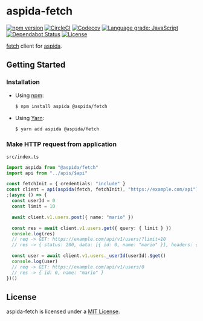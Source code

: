 <h1>aspida-fetch</h1>

[![npm version][badge-npm]][badge-npm-url]
[![CircleCI][badge-ci]][badge-ci-url]
[![Codecov][badge-coverage]][badge-coverage-url]
[![Language grade: JavaScript][badge-lgtm]][badge-lgtm-url]
[![Dependabot Status][badge-dependabot]][dependabot]
[![License][badge-license]][license]

[fetch][fetch] client for [aspida][aspida].

## Getting Started

### Installation

- Using [npm][npm]:

  ```sh
  $ npm install aspida @aspida/fetch
  ```

- Using [Yarn][yarn]:

  ```sh
  $ yarn add aspida @aspida/fetch
  ```

### Make HTTP request from application

`src/index.ts`

```typescript
import aspida from "@aspida/fetch"
import api from "../apis/$api"

const fetchInit = { credentials: "include" }
const client = api(aspida(fetch, fetchInit), "https://example.com/api")
;(async () => {
  const userId = 0
  const limit = 10

  await client.v1.users.post({ name: "mario" })

  const res = await client.v1.users.get({ query: { limit } })
  console.log(res)
  // req -> GET: https://example.com/api/v1/users/?limit=10
  // res -> { status: 200, data: [{ id: 0, name: "mario" }], headers: {...} }

  const user = await client.v1.users._userId(userId).$get()
  console.log(user)
  // req -> GET: https://example.com/api/v1/users/0
  // res -> { id: 0, name: "mario" }
})()
```

## License

aspida-fetch is licensed under a [MIT License][license].

<!-- URL: aspida -->

[license]: https://github.com/aspidajs/aspida/blob/develop/packages/aspida-fetch/LICENSE

<!-- URL: Badges -->

[badge-ci-url]: https://circleci.com/gh/aspidajs/aspida
[badge-ci]: https://img.shields.io/circleci/build/github/aspidajs/aspida.svg?label=test
[badge-coverage-url]: https://codecov.io/gh/aspidajs/aspida
[badge-coverage]: https://img.shields.io/codecov/c/github/aspidajs/aspida.svg
[badge-dependabot]: https://api.dependabot.com/badges/status?host=github&repo=aspidajs/aspida
[badge-lgtm-url]: https://lgtm.com/projects/g/aspidajs/aspida/context:javascript
[badge-lgtm]: https://img.shields.io/lgtm/grade/javascript/g/aspidajs/aspida.svg
[badge-license]: https://img.shields.io/npm/l/@aspida/fetch
[badge-npm-url]: https://www.npmjs.com/package/@aspida/fetch
[badge-npm]: https://img.shields.io/npm/v/@aspida/fetch

<!-- URL: General -->

[aspida]: https://github.com/aspidajs/aspida/
[fetch]: https://developer.mozilla.org/en-US/docs/Web/API/Fetch_API
[dependabot]: https://dependabot.com/
[npm]: https://www.npmjs.com/
[yarn]: https://yarnpkg.com/
